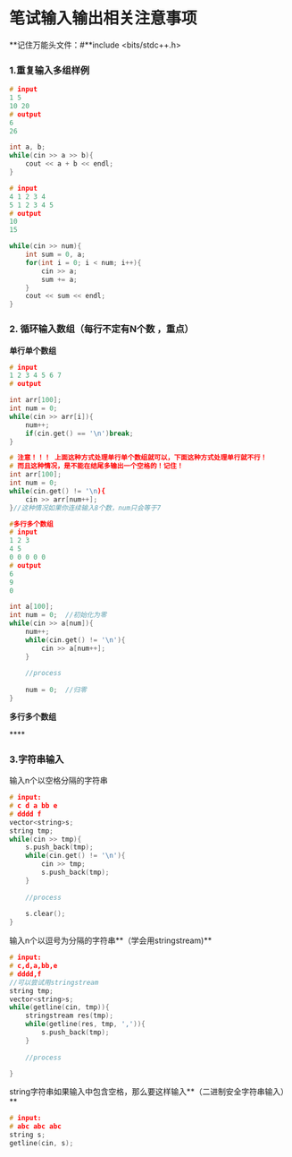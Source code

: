 # 笔试输入输出相关注意事项

**记住万能头文件：\#**include &lt;bits/stdc++.h&gt;

### 1.重复输入多组样例

```cpp
# input
1 5
10 20
# output
6
26

int a, b;
while(cin >> a >> b){
    cout << a + b << endl;
}

# input 
4 1 2 3 4
5 1 2 3 4 5
# output
10
15

while(cin >> num){
    int sum = 0, a;
    for(int i = 0; i < num; i++){
        cin >> a;
        sum += a;
    }
    cout << sum << endl;
}
```

### 2. 循环输入数组（每行不定有N个数 ，重点）

**单行单个数组**

```cpp
# input
1 2 3 4 5 6 7
# output

int arr[100];
int num = 0;
while(cin >> arr[i]){
    num++;
    if(cin.get() == '\n')break;
}

# 注意！！！ 上面这种方式处理单行单个数组就可以，下面这种方式处理单行就不行！
# 而且这种情况，是不能在结尾多输出一个空格的！记住！
int arr[100];
int num = 0;
while(cin.get() != '\n){
    cin >> arr[num++];
}//这种情况如果你连续输入8个数，num只会等于7

#多行多个数组
# input 
1 2 3
4 5
0 0 0 0 0
# output
6
9
0

int a[100];
int num = 0;  //初始化为零
while(cin >> a[num]){
    num++;    
    while(cin.get() != '\n'){
        cin >> a[num++];
    }
    
    //process
    
    num = 0;  //归零
}
```

**多行多个数组**

\*\*\*\*

### 3.字符串输入

输入n个以空格分隔的字符串

```cpp
# input:
# c d a bb e
# dddd f
vector<string>s;
string tmp;
while(cin >> tmp){
    s.push_back(tmp);
    while(cin.get() != '\n'){
        cin >> tmp;
        s.push_back(tmp);
    }
    
    //process
    
    s.clear();
}
```

输入n个以逗号为分隔的字符串**（学会用stringstream\)**

```cpp
# input:
# c,d,a,bb,e
# dddd,f
//可以尝试用stringstream
string tmp;
vector<string>s;
while(getline(cin, tmp)){
    stringstream res(tmp);
    while(getline(res, tmp, ',')){
        s.push_back(tmp);
    }
    
    //process

}
```

string字符串如果输入中包含空格，那么要这样输入**（二进制安全字符串输入）**

```cpp
# input:
# abc abc abc
string s;
getline(cin, s);
```


